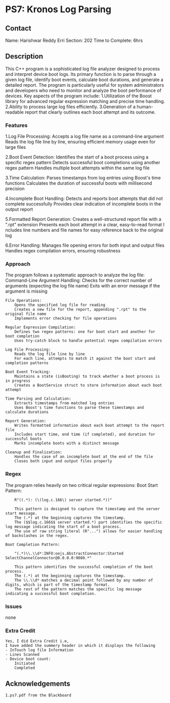 # PS7: Kronos Log Parsing

## Contact
Name: Harishwar Reddy Erri
Section: 202 
Time to Complete: 6hrs


## Description

This C++ program is a sophisticated log file analyzer designed to process and interpret device boot logs. Its primary function is to parse through a given log file, identify boot events, calculate boot durations, and generate a detailed report. The program is particularly useful for system administrators and developers who need to monitor and analyze the boot performance of devices.
    Key aspects of the program include:
        1.Utilization of the Boost library for advanced regular expression matching and precise time handling.
        2.Ability to process large log files efficiently.
        3.Generation of a human-readable report that clearly outlines each boot attempt and its outcome.

### Features

1.Log File Processing:
    Accepts a log file name as a command-line argument
    Reads the log file line by line, ensuring efficient memory usage even for large files

2.Boot Event Detection:
    Identifies the start of a boot process using a specific regex pattern
    Detects successful boot completions using another regex pattern
    Handles multiple boot attempts within the same log file

3.Time Calculation:
    Parses timestamps from log entries using Boost's time functions
    Calculates the duration of successful boots with millisecond precision

4.Incomplete Boot Handling:
    Detects and reports boot attempts that did not complete successfully
    Provides clear indication of incomplete boots in the output report

5.Formatted Report Generation:
    Creates a well-structured report file with a ".rpt" extension
    Presents each boot attempt in a clear, easy-to-read format
I   ncludes line numbers and file names for easy reference back to the original log

6.Error Handling:
    Manages file opening errors for both input and output files
    Handles regex compilation errors, ensuring robustness    

### Approach

The program follows a systematic approach to analyze the log file:
    Command-Line Argument Handling:
        Checks for the correct number of arguments (expecting the log file name)
        Exits with an error message if the argument is missing
    
    File Operations:
        Opens the specified log file for reading
        Creates a new file for the report, appending ".rpt" to the original file name
        Implements error checking for file operations
        
    Regular Expression Compilation:
        Defines two regex patterns: one for boot start and another for boot completion
        Uses try-catch block to handle potential regex compilation errors
    
    Log File Processing:
        Reads the log file line by line
        For each line, attempts to match it against the boot start and completion patterns
    
    Boot Event Tracking:
        Maintains a state (isBooting) to track whether a boot process is in progress
        Creates a BootService struct to store information about each boot attempt
    
    Time Parsing and Calculation:
        Extracts timestamps from matched log entries
        Uses Boost's time functions to parse these timestamps and calculate durations
    
    Report Generation:
        Writes formatted information about each boot attempt to the report file
        Includes start time, end time (if completed), and duration for successful boots
        Marks incomplete boots with a distinct message
    
    Cleanup and Finalization:
        Handles the case of an incomplete boot at the end of the file
        Closes both input and output files properly

### Regex

The program relies heavily on two critical regular expressions:
    Boot Start Pattern:

        R"((.*): (\(log.c.166\) server started.*))"

        This pattern is designed to capture the timestamp and the server start message.
        The (.*) at the beginning captures the timestamp.
        The ($$log.c.166$$ server started.*) part identifies the specific log message indicating the start of a boot process.
        The use of raw string literal (R"...") allows for easier handling of backslashes in the regex.

    Boot Completion Pattern:

        "(.*)\\.\\d*:INFO:oejs.AbstractConnector:Started SelectChannelConnector@0.0.0.0:9080.*"

        This pattern identifies the successful completion of the boot process.
        The (.*) at the beginning captures the timestamp.
        The \\.\\d* matches a decimal point followed by any number of digits, which is part of the timestamp format.
        The rest of the pattern matches the specific log message indicating a successful boot completion.

### Issues
none

### Extra Credit
    Yes, I did Extra Credit i.e,
    I have added the summery header in which it displays the following 
    - InTouch log file Information
    - Lines Scanned
    - Device boot count:
        Initiated
        Completed



## Acknowledgements

    1.ps7.pdf from the Blackboard
